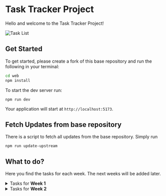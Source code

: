 # Task Tracker Project

Hello and welcome to the Task Tracker Project!

![Task List](./screenshots/TaskList.jpg)

## Get Started

To get started, please create a fork of this base repository and run the following in your terminal:

```bash
cd web
npm install
```

To start the dev server run:

`npm run dev`

Your application will start at `http://localhost:5173`.

## Fetch Updates from base repository

There is a script to fetch all updates from the base repository. Simply run

`npm run update-upstream`

## What to do?

Here you find the tasks for each week. The next weeks will be added later.

<details>
<summary>Tasks for <strong>Week 1</strong></summary>
In week 1 we focus on creating components. Please open the folder <strong>/web/src/components/domains/task</strong>. There you find two components to build. You find more details about what is expected in the components itself.
<ol>
<li>Task Item: One single task</li>
<li>TaskList: Multiple task items, each in a row, using the <TaskItem /> component
</ol>
</details>
<details>
<summary>Tasks for <strong>Week 2</strong></summary>
In week 2 we focus on building a base form. This week you need to create the components from scratch by yourself.
<ol>
<li>Create a new component that stores two input fields (Task name and Task Description, and add a button</li>
<li>Use this component in App.jsx, below the TaskList you created last week.</li>
<li>when the button is clicked, a new task should be added into the task list, without refreshing.
</ol>
</details>
